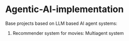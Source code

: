 # Agentic-AI-implementation

Base projects based on LLM based AI agent systems:

1. Recommender system for movies: Multiagent system
